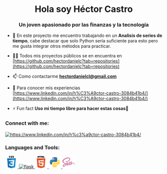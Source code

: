<h1 align="center">Hola soy Héctor Castro</h1>
<h3 align="center">Un joven apasionado por las finanzas y la tecnología</h3>

- 🔭 En este proyecto me encuentro trabajando en un **Analisis de series de tiempo**, cabe destacar que solo Python sería suficiente para esto pero me gusta integrar otros métodos para practicar.

- 👨‍💻 Todos mis proyectos públicos se en encuentra en [https://github.com/hectordanielc?tab=repositories](https://github.com/hectordanielc?tab=repositories)

- 📫 Como contactarme **hectordanielcl@gmail.com**

- 📄 Para conocer mis experiencias [https://www.linkedin.com/in/h%C3%A9ctor-castro-3084b41b4/](https://www.linkedin.com/in/h%C3%A9ctor-castro-3084b41b4/)

- ⚡ Fun fact **Uso mi tiempo libre para hacer estas cosas🤦**

<h3 align="left">Connect with me:</h3>
<p align="left">
<a href="https://linkedin.com/in/https://www.linkedin.com/in/h%c3%a9ctor-castro-3084b41b4/" target="blank"><img align="center" src="https://raw.githubusercontent.com/rahuldkjain/github-profile-readme-generator/master/src/images/icons/Social/linked-in-alt.svg" alt="https://www.linkedin.com/in/h%c3%a9ctor-castro-3084b41b4/" height="30" width="40" /></a>
</p>

<h3 align="left">Languages and Tools:</h3>
<p align="left"> <a href="https://www.w3schools.com/css/" target="_blank" rel="noreferrer"> <img src="https://raw.githubusercontent.com/devicons/devicon/master/icons/css3/css3-original-wordmark.svg" alt="css3" width="40" height="40"/> </a> <a href="https://flask.palletsprojects.com/" target="_blank" rel="noreferrer"> <img src="https://www.vectorlogo.zone/logos/pocoo_flask/pocoo_flask-icon.svg" alt="flask" width="40" height="40"/> </a> <a href="https://www.w3.org/html/" target="_blank" rel="noreferrer"> <img src="https://raw.githubusercontent.com/devicons/devicon/master/icons/html5/html5-original-wordmark.svg" alt="html5" width="40" height="40"/> </a> <a href="https://www.python.org" target="_blank" rel="noreferrer"> <img src="https://raw.githubusercontent.com/devicons/devicon/master/icons/python/python-original.svg" alt="python" width="40" height="40"/> </a> <a href="https://sass-lang.com" target="_blank" rel="noreferrer"> <img src="https://raw.githubusercontent.com/devicons/devicon/master/icons/sass/sass-original.svg" alt="sass" width="40" height="40"/> </a> </p>